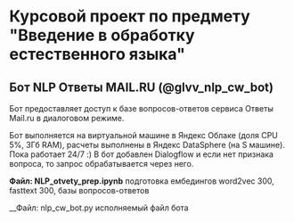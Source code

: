 # Курсовой проект по предмету "Введение в обработку естественного языка"
## Бот NLP Ответы MAIL.RU (@glvv_nlp_cw_bot)

Бот предоставляет доступ к базе вопросов-ответов сервиса Ответы Mail.ru в диалоговом режиме.

Бот выполняется на виртуальной машине в Яндекс Облаке (доля CPU 5%, 3Гб RAM), расчеты выполнены в Яндекс DataSphere (на S машине). Пока работает 24/7 :)
В бот добавлен Dialogflow и если нет признака вопроса, то запрос обрабатывается через него.

__Файл: NLP_otvety_prep.ipynb__ подготовка ембедингов word2vec 300, fasttext 300, базы вопросов-ответов

__Файл: nlp_cw_bot.py исполняемый файл бота
